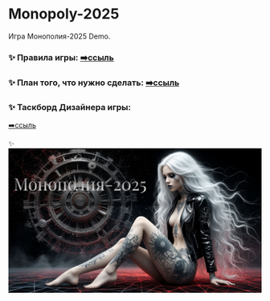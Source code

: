 # Monopoly-2025
 Игра Монополия-2025 Demo.
 
 
### :sparkles: Правила игры:    [:arrow_right:ссыль](https://github.com/slava-rusi11/Monopolia/blob/main/Правила%20игры.%20Промышленная%20монополия.txt)
 
 
### :sparkles: План того, что нужно сделать: [:arrow_right:ссыль](https://github.com/slava-rusi11/Monopolia/blob/main/План-лист.txt)
 
 
### :sparkles: Таскборд Дизайнера игры:
[:arrow_right:ссыль](https://github.com/users/slava-rusi11/projects/1/views/1)

 
 :sparkles:
 <img src="CB/Monopoly/bin/res/logo.jpg"/>
